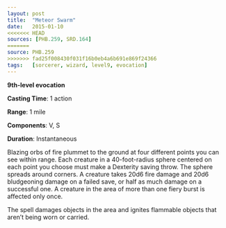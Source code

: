 ```yaml
---
layout: post
title:  "Meteor Swarm"
date:   2015-01-10
<<<<<<< HEAD
sources: [PHB.259, SRD.164]
=======
source: PHB.259
>>>>>>> fad25f008430f031f16b0eb4a6b691e869f24366
tags:   [sorcerer, wizard, level9, evocation]
---
```


**9th-level evocation**

**Casting Time**: 1 action

**Range**: 1 mile

**Components**: V, S

**Duration**: Instantaneous

Blazing orbs of fire plummet to the ground at four different points you can see within range. Each creature in a 40-foot-radius sphere centered on each point you choose must make a Dexterity saving throw. The sphere spreads around corners. A creature takes 20d6 fire damage and 20d6 bludgeoning damage on a failed save, or half as much damage on a successful one. A creature in the area of more than one fiery burst is affected only once.

The spell damages objects in the area and ignites flammable objects that aren’t being worn or carried.
